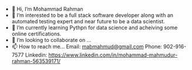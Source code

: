 - 👋 Hi, I’m Mohammad Rahman
- 👀 I’m interested to be a full stack software developer along with an automated testing expert and near future to be a data scientist.
- 🌱 I’m currently learning Pythpn for data science and acheiving some online certifications.
- 💞️ I’m looking to collaborate on ...
- 📫 How to reach me...
    Email:    mabmahmud@gmail.com
    Phone:    902-916-7577
    Linkedin: https://www.linkedin.com/in/mohammad-mahmudur-rahman-563539171/

<!---
mabmahmud/mabmahmud is a ✨ special ✨ repository because its `README.md` (this file) appears on your GitHub profile.
You can click the Preview link to take a look at your changes.
--->
